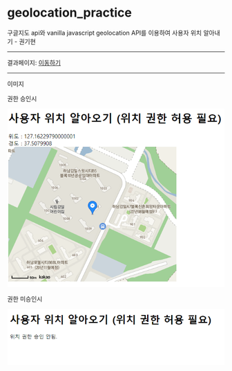 # geolocation_practice
구글지도 api와 vanilla javascript geolocation API를 이용하여 사용자 위치 알아내기 - 권기현

* * *

결과페이지: [이동하기](https://realrlgus.github.io/geolocation_practice/)

* * *
이미지

권한 승인시

![권한 승인 이미지](/img/allow.PNG)

권한 미승인시

![권한 승인 이미지](/img/not-allow.PNG)
